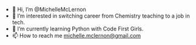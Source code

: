 - 👋 Hi, I’m @MichelleMcLernon
- 👀 I’m interested in switching career from Chemistry teaching to a job in tech.
- 🌱 I’m currently learning Python with Code First Girls.
- 📫 How to reach me michelle.mclernon@gmail.com

<!---
MichelleMcLernon/MichelleMcLernon is a ✨ special ✨ repository because its `README.md` (this file) appears on your GitHub profile.
You can click the Preview link to take a look at your changes.
--->
